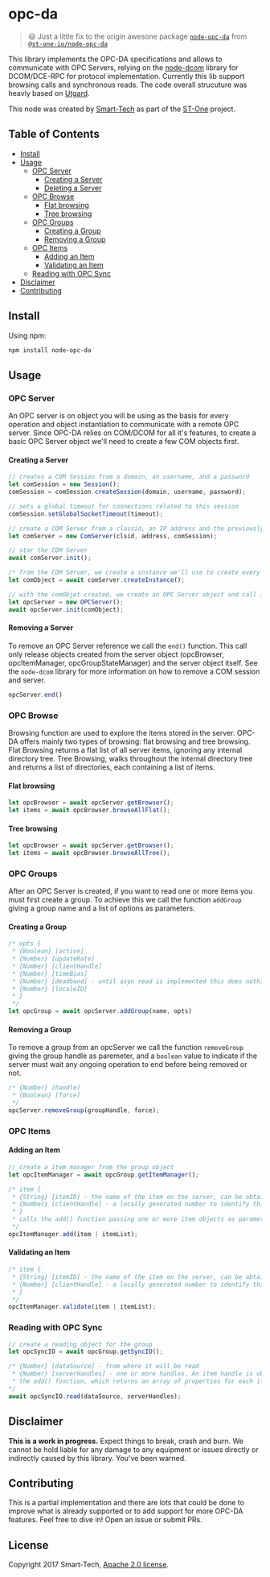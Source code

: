 # opc-da

>
> 😃 Just a little fix to the origin awesone package [`node-opc-da`](https://www.npmjs.com/package/node-opc-da) from [`@st-one-io/node-opc-da`](https://github.com/st-one-io/node-opc-da)
>

This library implements the OPC-DA specifications and allows to communicate with OPC Servers, relying on the [node-dcom](https://github.com/netsmarttech/node-dcom) library for DCOM/DCE-RPC for protocol implementation. Currently this lib support browsing calls and synchronous reads. The code overall strucuture was heavly based on [Utgard](https://en.wikipedia.org/wiki/Utgard_(software)).

This node was created by [Smart-Tech](https://netsmarttech.com) as part of the [ST-One](https://netsmarttech.com/page/st-one) project.

## Table of Contents
- [Install](#install)
- [Usage](#usage)
  - [OPC Server](#opc-server)
    - [Creating a Server](#creating-a-server)
    - [Deleting  a Server](#deleting-a-server)
  - [OPC Browse](#opc-browser)
    - [Flat browsing](#flat-browsing)
    - [Tree browsing](#tree-browsing)
  - [OPC Groups](#opc-groups)
    - [Creating a Group](#creating-a-group)
    - [Removing a Group](#removing-a-group)
  - [OPC Items](#opc-items)
    - [Adding an Item](#adding-an-item)
    - [Validating an Item](#validating-an-item)
  - [Reading with OPC Sync](#reading-with-opc-sync)
- [Disclaimer](#disclaimer)
- [Contributing](#contributing)

## Install

Using npm:

```bash
npm install node-opc-da
```

## Usage

### OPC Server

An OPC server is on object you will be using as the basis for every operation and object instantiation to communicate with a remote OPC server. Since OPC-DA relies on COM/DCOM for all it's features, to create a basic OPC Server object we'll need to create a few COM objects first.

#### Creating a Server

```javascript
// creates a COM Session from a domain, an username, and a password
let comSession = new Session();
comSession = comSession.createSession(domain, username, password);

// sets a global timeout for connections related to this session
comSession.setGlobalSocketTimeout(timeout);

// create a COM Server from a classid, an IP address and the previously created session
let comServer = new ComServer(clsid, address, comSession);

// star the COM Server
await comServer.init();

/* from the COM Server, we create a instance we'll use to create every other COM related object */
let comObject = await comServer.createInstance();

// with the comObjet created, we create an OPC Server object and call init()
let opcServer = new OPCServer();
await opcServer.init(comObject);
```

#### Removing a Server

To remove an OPC Server reference we call the ```end()``` function. This call only release objects created from the server object (opcBrowser, opcItemManager, opcGroupStateManager) and the server object itself. See the ```node-dcom``` library for more information on how to remove a COM session and server.

```javascript
opcServer.end()
```

### OPC Browse

Browsing function are used to explore the items stored in the server. OPC-DA offers mainly two types of browsing: flat browsing and tree browsing. Flat Browsing returns a flat list of all server items, ignoring any internal directory tree. Tree Browsing, walks throughout the internal directory tree and returns a list of directories, each containing a list of items.

#### Flat browsing

```Javascript
let opcBrowser = await opcServer.getBrowser();
let items = await opcBrowser.browseAllFlat();
```

#### Tree browsing

```Javascript
let opcBrowser = await opcServer.getBrowser();
let items = await opcBrowser.browseAllTree();
```

### OPC Groups

After an OPC Server is created, if you want to read one or more items you must first create a group. To achieve this we call the function ```addGroup``` giving a group name and a list of options as parameters.

#### Creating a Group

```Javascript
/* opts {
 * {Boolean} [active]
 * {Number} [updateRate]
 * {Number} [clientHandle]
 * {Number} [timeBias]
 * {Number} [deadband] - until asyn read is implemented this does nothing
 * {Number} [localeID]
 * }
 */
let opcGroup = await opcServer.addGroup(name, opts)
```

#### Removing a Group

To remove a group from an opcServer we call the function ```removeGroup``` giving the group handle as paremeter, and a ```boolean``` value to indicate if the server must wait any ongoing operation to end before being removed or not.

```Javascript
/* {Number} [handle]
 * {Boolean} [force]
 */
opcServer.removeGroup(groupHandle, force);
```

### OPC Items

#### Adding an Item

```javascript
// create a item manager from the group object
let opcItemManager = await opcGroup.getItemManager();

/* item {
 * {String} [itemID] - the name of the item on the server, can be obtained through browser
 * {Number} [clientHandle] - a locally generated number to identify this item
 * }
 * calls the add() function passing one or more item objects as parameter
 */
opcItemManager.add(item | itemList);
```

#### Validating an Item

```javascript
/* item {
 * {String} [itemID] - the name of the item on the server, can be obtained through browser
 * {Number} [clientHandle] - a locally generated number to identify this item
 * }
 */
opcItemManager.validate(item | itemList);
```

### Reading with OPC Sync

```javascript
// create a reading object for the group
let opcSyncIO = await opcGroup.getSyncIO();

/* {Number} [dataSource] - from where it will be read
 * {Number} [serverHandles] - one or more handles. An item handle is obtained by calling 
 * the add() function, which returns an array of properties for each item readed.
*/
await opcSyncIO.read(dataSource, serverHandles);
```

## Disclaimer

**This is a work in progress.** Expect things to break, crash and burn. We cannot be hold liable for any damage to any equipment or issues directly or indirectly caused by this library. You've been warned.

## Contributing

This is a partial implementation and there are lots that could be done to improve what is already supported or to add support for more OPC-DA features. Feel free to dive in! Open an issue or submit PRs.


## License
Copyright 2017 Smart-Tech, [Apache 2.0 license](LICENSE).
